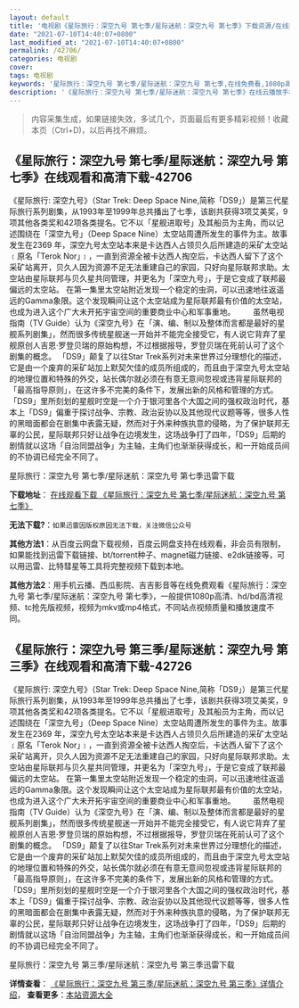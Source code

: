 ```yaml
---
layout: default
title: '电视剧《星际旅行：深空九号 第七季/星际迷航：深空九号 第七季》下载资源/在线播放/视频地址/1080p/高清/蓝光'
date: "2021-07-10T14:40:07+0800"
last_modified_at: "2021-07-10T14:40:07+0800"
permalink: /42706/
categories: 电视剧
cover:
tags: 电视剧
keywords: '星际旅行：深空九号 第七季/星际迷航：深空九号 第七季,在线免费看,1080p高清,bt种子,torrent,百度云盘,magnet,磁力链,迅雷下载资源'
description: '《星际旅行：深空九号 第七季/星际迷航：深空九号 第七季》在线云播放手机西瓜影院吉吉影音免费看，1080p高清bd/hd未删减完整版和tc抢先枪版，mkv/mp4格式，附带bt/torrent种子、magnet/磁力链、百度云盘、网盘资源迅雷下载链接'
---
```


>内容采集生成，如果链接失效，多试几个，页面最后有更多精彩视频！收藏本页（Ctrl+D)，以后再找不麻烦。


## 《星际旅行：深空九号 第七季/星际迷航：深空九号 第七季》在线观看和高清下载-42706

《星际旅行: 深空九号》（Star Trek: Deep Space Nine,简称「DS9」）是第三代星际旅行系列剧集，从1993年至1999年总共播出了七季，该剧共获得3项艾美奖，9项其他各类奖和42项各类提名。它不以「星舰进取号」及其船员为主角，而以记述围绕在「深空九号」（Deep Space Nine）太空站周遭所发生的事件为主。故事发生在2369 年，深空九号太空站本来是卡达西人占领贝久后所建造的采矿太空站﹝原名「Terok Nor」﹞，一直到资源全被卡达西人掏空后，卡达西人留下了这个采矿站离开，贝久人因为资源不足无法重建自己的家园，只好向星际联邦求助。太空站由星际联邦与贝久星共同管理，并更名为「深空九号」，于是它变成了联邦最偏远的太空站。 在第一集里太空站附近发现一个稳定的虫洞，可以迅速地往返遥远的Gamma象限。这个发现瞬间让这个太空站成为星际联邦最有价值的太空站，也成为进入这个广大未开拓宇宙空间的重要商业中心和军事重地。&nbsp;　　虽然电视指南（TV Guide）认为《深空九号》在「演、编、制以及整体而言都是最好的星舰系列剧集」，然而很多传统星舰迷一开始并不能完全接受它，有人说它背弃了星舰原创人吉恩·罗登贝瑞的原始构想，不过根据报导，罗登贝瑞在死前认可了这个剧集的概念。 「DS9」颠复了以往Star Trek系列对未来世界过分理想化的描述，它是由一个废弃的采矿站加上默契欠佳的成员所组成的，而且由于深空九号太空站的地理位置和特殊的外交，站长偶尔就必须在有意无意间忽视或违背星际联邦的「最高指导原则」，在这许多不完美的条件下，发展出新的风格和管理的方式。「DS9」里所刻划的星舰时空是一个介于银河里各个大国之间的强权政治时代，基本上「DS9」偏重于探讨战争、宗教、政治妥协以及其他现代议题等等，很多人性的黑暗面都会在剧集中表露无疑，然而对于外来种族执意的侵略，为了保护联邦无辜的公民，星际联邦只好让战争在边境发生，这场战争打了四年，「DS9」后期的剧情就以这场「自治同盟战争」为主轴，主角们也渐渐获得成长，和一开始成员间的不协调已经完全不同了。&nbsp;


星际旅行：深空九号 第七季/星际迷航：深空九号 第七季迅雷下载

**下载地址**： [在线观看下载 《星际旅行：深空九号 第七季/星际迷航：深空九号 第七季》](https://www.993dy.com//vod-detail-id-9322.html) 


**无法下载?**：`如果迅雷因版权原因无法下载，关注微信公众号 `

**其他方法1**：从百度云网盘下载视频，百度云网盘支持在线观看，非会员有限制，如果能找到迅雷下载链接、bt/torrent种子、magnet磁力链接、e2dk链接等，可以用迅雷、比特彗星等工具将完整视频下载到本地。

**其他方法2**：用手机云播、西瓜影院、吉吉影音等在线免费观看《星际旅行：深空九号 第七季/星际迷航：深空九号 第七季》，一般提供1080p高清、hd/bd高清视频、tc抢先版视频，视频为mkv或mp4格式，不同站点视频质量和播放速度不同。


## 《星际旅行：深空九号 第三季/星际迷航：深空九号 第三季》在线观看和高清下载-42726

《星际旅行: 深空九号》（Star Trek: Deep Space Nine,简称「DS9」）是第三代星际旅行系列剧集，从1993年至1999年总共播出了七季，该剧共获得3项艾美奖，9项其他各类奖和42项各类提名。它不以「星舰进取号」及其船员为主角，而以记述围绕在「深空九号」（Deep Space Nine）太空站周遭所发生的事件为主。故事发生在2369 年，深空九号太空站本来是卡达西人占领贝久后所建造的采矿太空站﹝原名「Terok Nor」﹞，一直到资源全被卡达西人掏空后，卡达西人留下了这个采矿站离开，贝久人因为资源不足无法重建自己的家园，只好向星际联邦求助。太空站由星际联邦与贝久星共同管理，并更名为「深空九号」，于是它变成了联邦最偏远的太空站。 在第一集里太空站附近发现一个稳定的虫洞，可以迅速地往返遥远的Gamma象限。这个发现瞬间让这个太空站成为星际联邦最有价值的太空站，也成为进入这个广大未开拓宇宙空间的重要商业中心和军事重地。&nbsp;　　虽然电视指南（TV Guide）认为《深空九号》在「演、编、制以及整体而言都是最好的星舰系列剧集」，然而很多传统星舰迷一开始并不能完全接受它，有人说它背弃了星舰原创人吉恩·罗登贝瑞的原始构想，不过根据报导，罗登贝瑞在死前认可了这个剧集的概念。 「DS9」颠复了以往Star Trek系列对未来世界过分理想化的描述，它是由一个废弃的采矿站加上默契欠佳的成员所组成的，而且由于深空九号太空站的地理位置和特殊的外交，站长偶尔就必须在有意无意间忽视或违背星际联邦的「最高指导原则」，在这许多不完美的条件下，发展出新的风格和管理的方式。「DS9」里所刻划的星舰时空是一个介于银河里各个大国之间的强权政治时代，基本上「DS9」偏重于探讨战争、宗教、政治妥协以及其他现代议题等等，很多人性的黑暗面都会在剧集中表露无疑，然而对于外来种族执意的侵略，为了保护联邦无辜的公民，星际联邦只好让战争在边境发生，这场战争打了四年，「DS9」后期的剧情就以这场「自治同盟战争」为主轴，主角们也渐渐获得成长，和一开始成员间的不协调已经完全不同了。&nbsp;


星际旅行：深空九号 第三季/星际迷航：深空九号 第三季迅雷下载

**详情查看**： [《星际旅行：深空九号 第三季/星际迷航：深空九号 第三季》详情介绍](/movie/42726/)， **查看更多**：[本站资源大全](/movie/t/all/)


